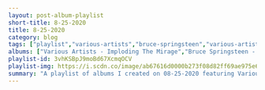 ```yaml
---
layout: post-album-playlist
short-title: 8-25-2020
title: 8-25-2020
category: blog
tags: ["playlist","various-artists","bruce-springsteen","various-artists"]
albums: ["Various Artists - Imploding The Mirage","Bruce Springsteen - Born To Run","Various Artists - Zeno Mountain EP"]
playlist-id: 3vhKSBpJ9moBd67XcmqOCV
playlist-img: https://i.scdn.co/image/ab67616d0000b273f08d82ff69ae975e6e5f395e
summary: "A playlist of albums I created on 08-25-2020 featuring Various Artists, Bruce Springsteen, and Various Artists."
---
```

